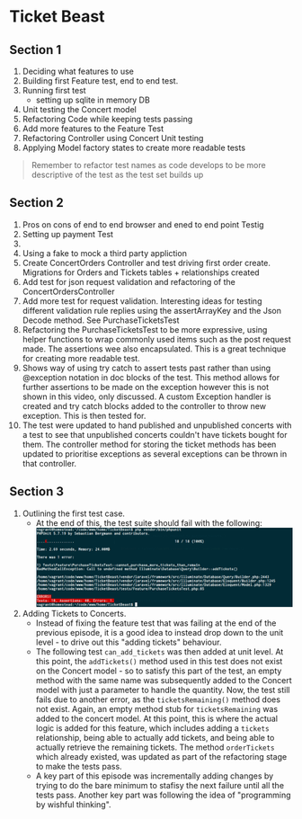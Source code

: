 # Ticket Beast

## Section 1

1. Deciding what features to use
2. Building first Feature test, end to end test.
3. Running first test
    - setting up sqlite in memory DB
4. Unit testing the Concert model
5. Refactoring Code while keeping tests passing
6. Add more features to the Feature Test
7. Refactoring Controller using Concert Unit testing
8. Applying Model factory states to create more readable tests

> Remember to refactor test names as code develops to be more descriptive of the test as the test set builds up

## Section 2

1. Pros on cons of end to end browser and ened to end point Testig
2. Setting up payment Test
3. 
4. Using a fake to mock a third party appliction
5. Create ConcertOrders Controller and test driving first order create. Migrations for Orders and Tickets tables +
relationships created
6. Add test for json request validation and refactoring of the ConcertOrdersController
7. Add more test for request validation. Interesting ideas for testing different validation rule replies using the
assertArrayKey and the Json Decode method. See PurchaseTicketsTest
8. Refactoring the PurchaseTicketsTest to be more expressive, using helper functions to wrap commonly used items
such as the post request made. The assertions wee also encapsulated. This is a great technique for creating more
readable test.
9. Shows way of using try catch to assert tests past rather than using @exception notation in doc blocks of the
test. This method allows for further assertions to be made on the exception however this is not shown in this video,
only discussed. A custom Exception handler is created and try catch blocks added to the controller to throw new
exception. This is then tested for.
10. The test were updated to hand published and unpublished concerts with a test to see that unpublished concerts
couldn't have tickets bought for them. The controller method for storing the ticket methods has been updated to
 prioritise exceptions as several exceptions can be thrown in that controller.

## Section 3

1. Outlining the first test case.
	- At the end of this, the test suite should fail with the following:
	![](docs/images/3.1.png)
2. Adding Tickets to Concerts.
	- Instead of fixing the feature test that was failing at the end of the previous episode, it is a good idea to instead drop down to the unit level - to drive out this "adding tickets" behaviour.
	- The following test `can_add_tickets` was then added at unit level. At this point, the `addTickets()` method used in this test does not exist on the Concert model - so to satisfy this part of the test, an empty method with the same name was subsequently added to the Concert model with just a parameter to handle the quantity. Now, the test still fails due to another error, as the `ticketsRemaining()` method does not exist. Again, an empty method stub for `ticketsRemaining` was added to the concert model. At this point, this is where the actual logic is added for this feature, which includes adding a `tickets` relationship, being able to actually add tickets, and being able to actually retrieve the remaining tickets. The method `orderTickets` which already existed, was updated as part of the refactoring stage to make the tests pass.
	- A key part of this episode was incrementally adding changes by trying to do the bare minimum to stafisy the next failure until all the tests pass. Another key part was following the idea of "programming by wishful thinking".
	